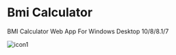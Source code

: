 # Bmi Calculator
BMI Calculator Web App For Windows Desktop 10/8/8.1/7


![icon1](https://user-images.githubusercontent.com/29756632/115991923-88bcc380-a5e8-11eb-8f1e-f0dad84ec507.png)

